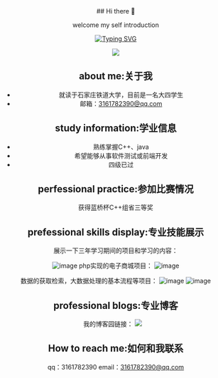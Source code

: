 <div align="center">
## Hi there 👋

welcome my self introduction
  
  <!-- dynamic typing effect 动态打字效果 -->
  <div align="center">
    <a href="https://blog.sunguoqi.com/">
      <img src="https://readme-typing-svg.demolab.com?font=Fira+Code&pause=1000&width=435&lines=console.log(%22Hello%2C%20World%22);祝您今天愉快!&center=true&size=27" alt="Typing SVG" />
    </a>
  </div>

  <!-- knock code pictures 敲代码的图片 -->
  <img src="https://cdn.jsdelivr.net/gh/sun0225SUN/sun0225SUN/assets/images/coding.gif" /><br>

about me:关于我
-
- 就读于石家庄铁道大学，目前是一名大四学生
- 邮箱：3161782390@qq.com
 
study information:学业信息
- 
- 熟练掌握C++、java
- 希望能够从事软件测试或前端开发
- 四级已过

perfessional practice:参加比赛情况
-
获得蓝桥杯C++组省三等奖

prefessional skills display:专业技能展示
-
展示一下三年学习期间的项目和学习的内容：

![image](https://github.com/moshao0912/moshao0912/assets/143790324/c04c73c6-1bf3-4ef7-af48-ac7a1c4e328e)
php实现的电子商城项目：
![image](https://github.com/moshao0912/moshao0912/assets/143790324/8c52276e-f0ef-4c05-b95f-fca9781b9868)

数据的获取检索，大数据处理的基本流程等项目：
![image](https://github.com/moshao0912/moshao0912/assets/143790324/4203610e-9d6b-4cd6-9eb8-c3a6d9511ba1)
![image](https://github.com/moshao0912/moshao0912/assets/143790324/b3f1e73d-c0a3-411a-8af0-2e22c51633cc)

professional blogs:专业博客
-
我的博客园链接：
 <a href="[https://www.cnblogs.com/-yi123/](https://www.cnblogs.com/-yi123/)"><img src="https://img.shields.io/badge/Website-博客-blue" /></a>&emsp;

How to reach me:如何和我联系
-
qq：3161782390
email：3161782390@qq.com
